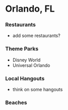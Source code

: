 # Orlando, FL

### Restaurants
- add some restaurants?

### Theme Parks
- Disney World
- Universal Orlando

### Local Hangouts
- think on some hangouts

### Beaches
